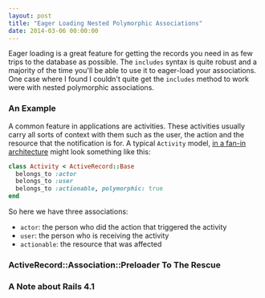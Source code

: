 ```yaml
---
layout: post
title: "Eager Loading Nested Polymorphic Associations"
date: 2014-03-06 00:00:00
---
```


Eager loading is a great feature for getting the records you need in as few trips to the database as possible. The `includes` syntax is quite robust and a majority of the time you'll be able to use it to eager-load your associations. One case where I found I couldn't quite get the `includes` method to work were with nested polymorphic associations.

### An Example
A common feature in applications are activities. These activities usually carry all sorts of context with them such as the user, the action and the resource that the notification is for. A typical `Activity` model, [in a fan-in architecture](http://highscalability.com/blog/2013/10/28/design-decisions-for-scaling-your-high-traffic-feeds.html) might look something like this:

```ruby
class Activity < ActiveRecord::Base
  belongs_to :actor
  belongs_to :user
  belongs_to :actionable, polymorphic: true
end
```

So here we have three associations:

- `actor`: the person who did the action that triggered the activity
- `user`: the person who is receiving the activity
- `actionable`: the resource that was affected

### ActiveRecord::Association::Preloader To The Rescue 


### A Note about Rails 4.1
